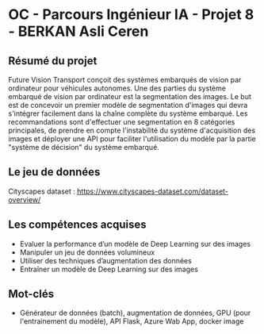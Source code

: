 # OC - Parcours Ingénieur IA - Projet 8 - BERKAN Asli Ceren

## Résumé du projet
Future Vision Transport conçoit des systèmes embarqués de vision par ordinateur pour véhicules autonomes. Une des parties du système embarqué de vision par ordinateur est la segmentation des images. Le but est de concevoir un premier modèle de segmentation d'images qui devra s'intégrer facilement dans la chaîne complète du système embarqué. Les recommandations sont d'effectuer une segmentation en 8 catégories principales, de prendre en compte l'instabilité du système d'acquisition des images et déployer une API pour faciliter l'utilisation du modèle par la partie "système de décision" du système embarqué.

## Le jeu de données
Cityscapes dataset :
https://www.cityscapes-dataset.com/dataset-overview/

## Les compétences acquises
- Evaluer la performance d’un modèle de Deep Learning sur des images
- Manipuler un jeu de données volumineux
- Utiliser des techniques d’augmentation des données
- Entraîner un modèle de Deep Learning sur des images

## Mot-clés
- Générateur de données (batch), augmentation de données, GPU (pour l'entrainement du modèle), API Flask, Azure Wab App, docker image